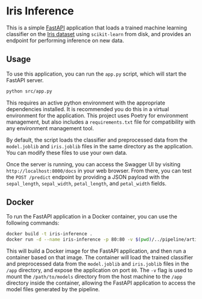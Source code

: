 # Iris Inference

This is a simple [FastAPI](https://fastapi.tiangolo.com/) application that loads a trained machine learning classifier on the [Iris dataset](https://archive.ics.uci.edu/ml/datasets/iris) using `scikit-learn` from disk, and provides an endpoint for performing inference on new data.

## Usage

To use this application, you can run the `app.py` script, which will start the FastAPI server.

```bash
python src/app.py
```

This requires an active python environment with the appropriate dependencies installed. It is recommended you do this in a virtual environment for the application. This project uses Poetry for environment management, but also includes a `requirements.txt` file for compatibility with any environment management tool.

By default, the script loads the classifier and preprocessed data from the `model.joblib` and `iris.joblib` files in the same directory as the application. You can modify these files to use your own data.

Once the server is running, you can access the Swagger UI by visiting `http://localhost:8000/docs` in your web browser. From there, you can test the `POST /predict` endpoint by providing a JSON payload with the `sepal_length`, `sepal_width`, `petal_length`, and `petal_width` fields.

## Docker

To run the FastAPI application in a Docker container, you can use the following commands:

```bash
docker build -t iris-inference .
docker run -d --name iris-inference -p 80:80 -v $(pwd)/../pipeline/artifacts:/app/artifacts iris-inference
```

This will build a Docker image for the FastAPI application, and then run a container based on that image. The container will load the trained classifier and preprocessed data from the `model.joblib` and `iris.joblib` files in the `/app` directory, and expose the application on port `80`. The `-v` flag is used to mount the `/path/to/models` directory from the host machine to the `/app` directory inside the container, allowing the FastAPI application to access the model files generated by the pipeline.
